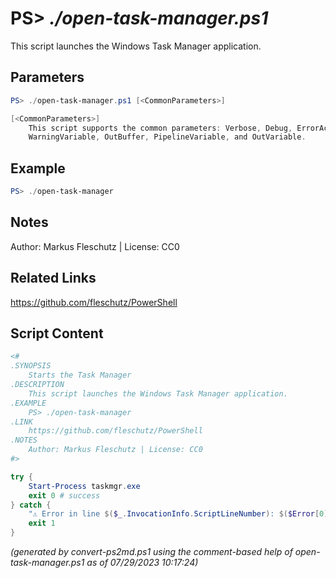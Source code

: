 PS> *./open-task-manager.ps1*
====================

This script launches the Windows Task Manager application.

Parameters
----------
```powershell
PS> ./open-task-manager.ps1 [<CommonParameters>]

[<CommonParameters>]
    This script supports the common parameters: Verbose, Debug, ErrorAction, ErrorVariable, WarningAction, 
    WarningVariable, OutBuffer, PipelineVariable, and OutVariable.
```

Example
-------
```powershell
PS> ./open-task-manager

```

Notes
-----
Author: Markus Fleschutz | License: CC0

Related Links
-------------
https://github.com/fleschutz/PowerShell

Script Content
--------------
```powershell
<#
.SYNOPSIS
	Starts the Task Manager
.DESCRIPTION
	This script launches the Windows Task Manager application.
.EXAMPLE
	PS> ./open-task-manager
.LINK
	https://github.com/fleschutz/PowerShell
.NOTES
	Author: Markus Fleschutz | License: CC0
#>

try {
	Start-Process taskmgr.exe
	exit 0 # success
} catch {
	"⚠️ Error in line $($_.InvocationInfo.ScriptLineNumber): $($Error[0])"
	exit 1
}
```

*(generated by convert-ps2md.ps1 using the comment-based help of open-task-manager.ps1 as of 07/29/2023 10:17:24)*
